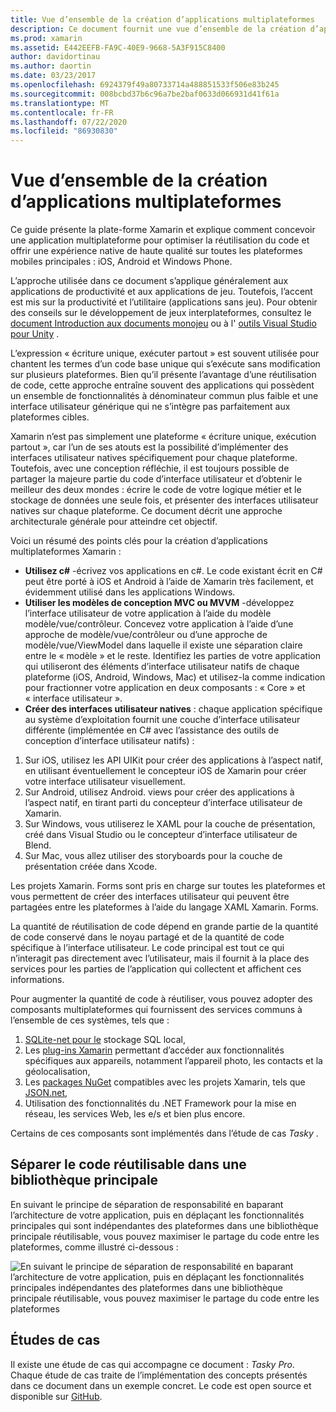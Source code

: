 ```yaml
---
title: Vue d’ensemble de la création d’applications multiplateformes
description: Ce document fournit une vue d’ensemble de la création d’applications multiplateformes. Elle traite de la valeur de C#, des modèles de conception tels que MVC/MVVM et des interfaces utilisateur natives.
ms.prod: xamarin
ms.assetid: E442EEFB-FA9C-40E9-9668-5A3F915C8400
author: davidortinau
ms.author: daortin
ms.date: 03/23/2017
ms.openlocfilehash: 6924379f49a80733714a488851533f506e83b245
ms.sourcegitcommit: 008bcbd37b6c96a7be2baf0633d066931d41f61a
ms.translationtype: MT
ms.contentlocale: fr-FR
ms.lasthandoff: 07/22/2020
ms.locfileid: "86930830"
---
```

# <a name="building-cross-platform-applications-overview"></a>Vue d’ensemble de la création d’applications multiplateformes

Ce guide présente la plate-forme Xamarin et explique comment concevoir une application multiplateforme pour optimiser la réutilisation du code et offrir une expérience native de haute qualité sur toutes les plateformes mobiles principales : iOS, Android et Windows Phone.

L’approche utilisée dans ce document s’applique généralement aux applications de productivité et aux applications de jeu. Toutefois, l’accent est mis sur la productivité et l’utilitaire (applications sans jeu). Pour obtenir des conseils sur le développement de jeux interplateformes, consultez le [document Introduction aux documents monojeu](~/graphics-games/monogame/introduction/index.md) ou à l' [outils Visual Studio pour Unity](https://docs.microsoft.com/visualstudio/cross-platform/visual-studio-tools-for-unity) .

L’expression « écriture unique, exécuter partout » est souvent utilisée pour chantent les termes d’un code base unique qui s’exécute sans modification sur plusieurs plateformes. Bien qu’il présente l’avantage d’une réutilisation de code, cette approche entraîne souvent des applications qui possèdent un ensemble de fonctionnalités à dénominateur commun plus faible et une interface utilisateur générique qui ne s’intègre pas parfaitement aux plateformes cibles.

Xamarin n’est pas simplement une plateforme « écriture unique, exécution partout », car l’un de ses atouts est la possibilité d’implémenter des interfaces utilisateur natives spécifiquement pour chaque plateforme. Toutefois, avec une conception réfléchie, il est toujours possible de partager la majeure partie du code d’interface utilisateur et d’obtenir le meilleur des deux mondes : écrire le code de votre logique métier et le stockage de données une seule fois, et présenter des interfaces utilisateur natives sur chaque plateforme. Ce document décrit une approche architecturale générale pour atteindre cet objectif.

Voici un résumé des points clés pour la création d’applications multiplateformes Xamarin :

- **Utilisez c#** -écrivez vos applications en c#. Le code existant écrit en C# peut être porté à iOS et Android à l’aide de Xamarin très facilement, et évidemment utilisé dans les applications Windows.
- **Utiliser les modèles de conception MVC ou MVVM** -développez l’interface utilisateur de votre application à l’aide du modèle modèle/vue/contrôleur. Concevez votre application à l’aide d’une approche de modèle/vue/contrôleur ou d’une approche de modèle/vue/ViewModel dans laquelle il existe une séparation claire entre le « modèle » et le reste. Identifiez les parties de votre application qui utiliseront des éléments d’interface utilisateur natifs de chaque plateforme (iOS, Android, Windows, Mac) et utilisez-la comme indication pour fractionner votre application en deux composants : « Core » et « interface utilisateur ».
- **Créer des interfaces utilisateur natives** : chaque application spécifique au système d’exploitation fournit une couche d’interface utilisateur différente (implémentée en C# avec l’assistance des outils de conception d’interface utilisateur natifs) :

1. Sur iOS, utilisez les API UIKit pour créer des applications à l’aspect natif, en utilisant éventuellement le concepteur iOS de Xamarin pour créer votre interface utilisateur visuellement.
1. Sur Android, utilisez Android. views pour créer des applications à l’aspect natif, en tirant parti du concepteur d’interface utilisateur de Xamarin.
1. Sur Windows, vous utiliserez le XAML pour la couche de présentation, créé dans Visual Studio ou le concepteur d’interface utilisateur de Blend.
1. Sur Mac, vous allez utiliser des storyboards pour la couche de présentation créée dans Xcode.

Les projets Xamarin. Forms sont pris en charge sur toutes les plateformes et vous permettent de créer des interfaces utilisateur qui peuvent être partagées entre les plateformes à l’aide du langage XAML Xamarin. Forms. 

La quantité de réutilisation de code dépend en grande partie de la quantité de code conservé dans le noyau partagé et de la quantité de code spécifique à l’interface utilisateur. Le code principal est tout ce qui n’interagit pas directement avec l’utilisateur, mais il fournit à la place des services pour les parties de l’application qui collectent et affichent ces informations.

Pour augmenter la quantité de code à réutiliser, vous pouvez adopter des composants multiplateformes qui fournissent des services communs à l’ensemble de ces systèmes, tels que :

1. [SQLite-net pour le](https://www.nuget.org/packages/sqlite-net-pcl/) stockage SQL local,
1. Les [plug-ins Xamarin](https://xamarin.com/plugins) permettant d’accéder aux fonctionnalités spécifiques aux appareils, notamment l’appareil photo, les contacts et la géolocalisation,
1. Les [packages NuGet](https://nuget.org) compatibles avec les projets Xamarin, tels que [JSON.net](https://www.nuget.org/packages/Newtonsoft.Json/),
1. Utilisation des fonctionnalités du .NET Framework pour la mise en réseau, les services Web, les e/s et bien plus encore.

Certains de ces composants sont implémentés dans l’étude de cas *Tasky* .

 <a name="Separate_Reusable_Code_into_a_Core_Library"></a>

## <a name="separate-reusable-code-into-a-core-library"></a>Séparer le code réutilisable dans une bibliothèque principale

En suivant le principe de séparation de responsabilité en baparant l’architecture de votre application, puis en déplaçant les fonctionnalités principales qui sont indépendantes des plateformes dans une bibliothèque principale réutilisable, vous pouvez maximiser le partage du code entre les plateformes, comme illustré ci-dessous :

 ![En suivant le principe de séparation de responsabilité en baparant l’architecture de votre application, puis en déplaçant les fonctionnalités principales indépendantes des plateformes dans une bibliothèque principale réutilisable, vous pouvez maximiser le partage du code entre les plateformes](overview-images/layers2.png)

 <a name="Case_Studies"></a>

## <a name="case-studies"></a>Études de cas

Il existe une étude de cas qui accompagne ce document : *Tasky Pro*. Chaque étude de cas traite de l’implémentation des concepts présentés dans ce document dans un exemple concret. Le code est open source et disponible sur [GitHub](https://github.com/xamarin/mobile-samples/).
